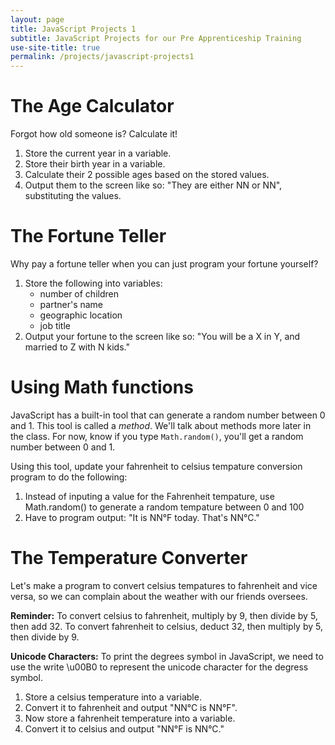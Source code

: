 ```yaml
---
layout: page
title: JavaScript Projects 1
subtitle: JavaScript Projects for our Pre Apprenticeship Training
use-site-title: true
permalink: /projects/javascript-projects1
---
```


# The Age Calculator
Forgot how old someone is? Calculate it!

1. Store the current year in a variable.
1. Store their birth year in a variable.
1. Calculate their 2 possible ages based on the stored values.
1. Output them to the screen like so: "They are either NN or NN", substituting the values.

# The Fortune Teller
Why pay a fortune teller when you can just program your fortune yourself?

1. Store the following into variables:
    * number of children
    * partner's name
    * geographic location
    * job title
2. Output your fortune to the screen like so: "You will be a X in Y, and married to Z with N kids."

# Using Math functions
JavaScript has a built-in tool that can generate a random number between 0 and 1. This tool is called a *method*. We'll talk about methods more later in the class. For now, know if you type `Math.random()`, you'll get a random number between 0 and 1.

Using this tool, update your fahrenheit to celsius tempature conversion program to do the following:

1. Instead of inputing a value for the Fahrenheit tempature, use Math.random() to generate a random tempature between 0 and 100
1. Have to program output: "It is NN°F today. That's NN°C."

# The Temperature Converter
Let's make a program to convert celsius tempatures to fahrenheit and vice versa, so we can complain about the weather with our friends oversees.

**Reminder:** To convert celsius to fahrenheit, multiply by 9, then divide by 5, then add 32. To convert fahrenheit to celsius, deduct 32, then multiply by 5, then divide by 9.

**Unicode Characters:** To print the degrees symbol in JavaScript, we need to use the write \u00B0 to represent the unicode character for the degress symbol.

1. Store a celsius temperature into a variable.
1. Convert it to fahrenheit and output "NN°C is NN°F".
1. Now store a fahrenheit temperature into a variable.
1. Convert it to celsius and output "NN°F is NN°C."
